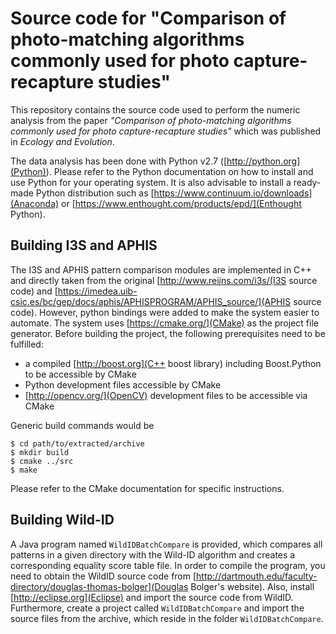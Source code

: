 # Source code for "Comparison of photo-matching algorithms commonly used for photo capture-recapture studies"

This repository contains the source code used to perform the numeric analysis from the paper *"Comparison of photo-matching algorithms commonly used for photo capture-recapture studies"* which was published in *Ecology and Evolution*.

The data analysis has been done with Python v2.7 ([http://python.org](Python)). Please refer to the Python documentation on how to install and use Python for your operating system. It is also advisable to install a ready-made Python distribution such as [https://www.continuum.io/downloads](Anaconda) or [https://www.enthought.com/products/epd/](Enthought Python).

## Building I3S and APHIS
The I3S and APHIS pattern comparison modules are implemented in C++ and directly taken from the original [http://www.reijns.com/i3s/(I3S source code) and [https://imedea.uib-csic.es/bc/gep/docs/aphis/APHISPROGRAM/APHIS_source/](APHIS source code). However, python bindings were added to make the system easier to automate. The system uses [https://cmake.org/](CMake) as the project file generator. Before building the project, the following prerequisites need to be fulfilled:

- a compiled [http://boost.org](C++ boost library) including Boost.Python to be accessible by CMake
- Python development files accessible by CMake
- [http://opencv.org/](OpenCV) development files to be accessible via CMake

Generic build commands would be
```
$ cd path/to/extracted/archive
$ mkdir build
$ cmake ../src
$ make
```

Please refer to the CMake documentation for specific instructions.

## Building Wild-ID
A Java program named `WildIDBatchCompare` is provided, which compares all patterns in a given directory with the Wild-ID algorithm and creates a corresponding equality score table file. In order to compile the program, you need to obtain the WildID source code from [http://dartmouth.edu/faculty-directory/douglas-thomas-bolger](Douglas Bolger's website). Also, install [http://eclipse.org](Eclipse) and import the source code from WildID. Furthermore, create a project called `WildIDBatchCompare` and import the source files from the archive, which reside in the folder `WildIDBatchCompare`.
